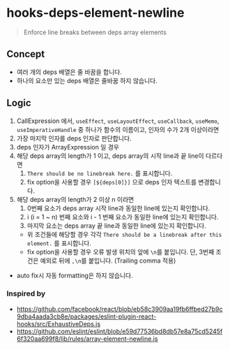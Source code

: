 # hooks-deps-element-newline
> Enforce line breaks between deps array elements

## Concept
- 여러 개의 deps 배열은 줄 바꿈을 합니다.
- 하나의 요소만 있는 deps 배열은 줄바꿈 하지 않습니다.

## Logic
1. CallExpression 에서, `useEffect`, `useLayoutEffect`, `useCallback`, `useMemo`, `useImperativeHandle` 중 하나가 함수의 이름이고, 인자의 수가 2개 이상이라면
1. 가장 마지막 인자를 deps 인자로 판단합니다.
1. deps 인자가 ArrayExpression 일 경우
1. 해당 deps array의 length가 1 이고, deps array의 시작 line과 끝 line이 다르다면
    1. `There should be no linebreak here.` 를 표시합니다.
    1. fix option을 사용할 경우 `[${deps[0]}]` 으로 deps 인자 텍스트를 변경합니다.
1. 해당 deps array의 length가 2 이상 n 이라면
    1. 0번째 요소가 deps array 시작 line과 동일한 line에 있는지 확인합니다.
    1. i (i = 1 ~ n) 번째 요소와 i - 1 번째 요소가 동일한 line에 있는지 확인합니다.
    1. 마지막 요소는 deps array 끝 line과 동일한 line에 있는지 확인합니다.
    - 위 조건들에 해당할 경우 각각 `There should be a linebreak after this element.` 를 표시합니다.
    - fix option을 사용할 경우 오류 발생 위치의 앞에 `\n`를 붙입니다. 단, 3번째 조건은 예외로 뒤에 `,\n`를 붙입니다. (Trailing comma 적용)
- auto fix시 자동 formatting은 하지 않습니다.

### Inspired by
- https://github.com/facebook/react/blob/eb58c3909aa19fb6ffbed27b9c9dba4aada3cb8e/packages/eslint-plugin-react-hooks/src/ExhaustiveDeps.js
- https://github.com/eslint/eslint/blob/e59d77536bd8db57e8a75cd5245f6f320aa699f8/lib/rules/array-element-newline.js
